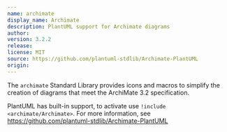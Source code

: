 ```yaml
---
name: archimate
display_name: Archimate
description: PlantUML support for Archimate diagrams
author: 
version: 3.2.2
release: 
license: MIT
source: https://github.com/plantuml-stdlib/Archimate-PlantUML
origin: 
---
```


The `archimate` Standard Library provides icons and macros to simplify the creation of diagrams that meet 
the ArchiMate 3.2 specification.

PlantUML has built-in support, to activate use `!include <archimate/Archimate>`. For more information, see
https://github.com/plantuml-stdlib/Archimate-PlantUML